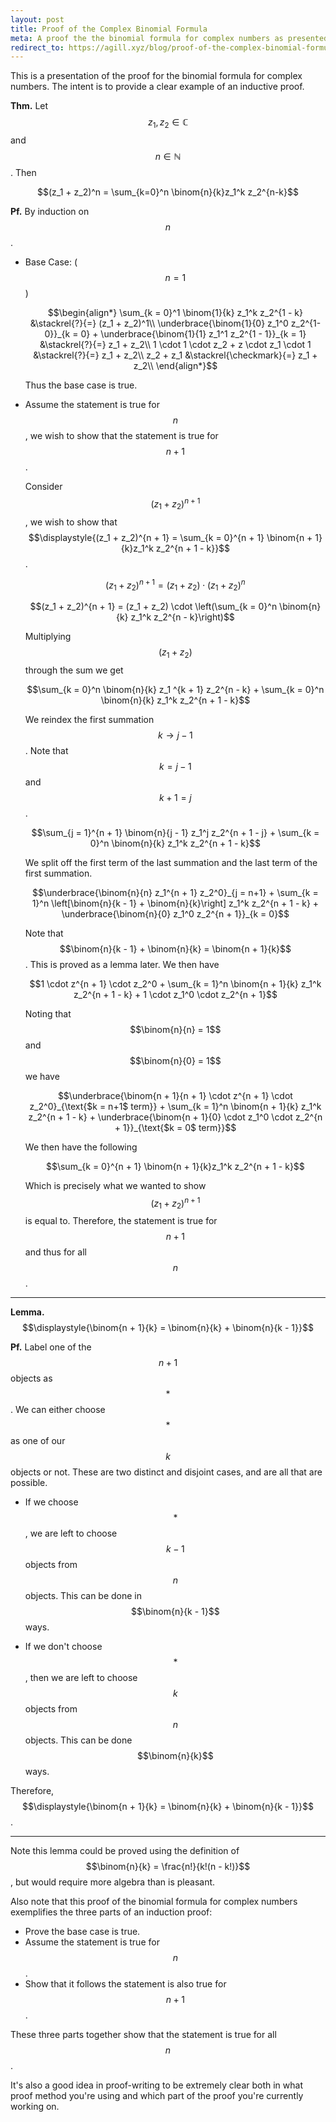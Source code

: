 ```yaml
---
layout: post
title: Proof of the Complex Binomial Formula
meta: A proof the the binomial formula for complex numbers as presented in my Complex Analysis class
redirect_to: https://agill.xyz/blog/proof-of-the-complex-binomial-formula
---
```


This is a presentation of the proof for the binomial formula for complex numbers. The intent is to provide a clear example of an inductive proof.

**Thm.** Let $$z_1, z_2 \in \mathbb C$$ and $$n \in \mathbb N$$. Then

$$(z_1 + z_2)^n = \sum_{k=0}^n \binom{n}{k}z_1^k z_2^{n-k}$$

**Pf.** By induction on $$n$$.

* Base Case: ($$n = 1$$)

    $$\begin{align*}
    \sum_{k = 0}^1 \binom{1}{k} z_1^k z_2^{1 - k} &\stackrel{?}{=} (z_1 + z_2)^1\\
    \underbrace{\binom{1}{0} z_1^0 z_2^{1-0}}_{k = 0} + \underbrace{\binom{1}{1} z_1^1 z_2^{1 - 1}}_{k = 1} &\stackrel{?}{=} z_1 + z_2\\
    1 \cdot 1 \cdot z_2 + z \cdot z_1 \cdot 1 &\stackrel{?}{=} z_1 + z_2\\
    z_2 + z_1 &\stackrel{\checkmark}{=} z_1 + z_2\\
    \end{align*}$$

    Thus the base case is true.

* Assume the statement is true for $$n$$, we wish to show that the statement is true for $$n + 1$$.

    Consider $$(z_1 + z_2)^{n + 1}$$, we wish to show that $$\displaystyle{(z_1 + z_2)^{n + 1} = \sum_{k = 0}^{n + 1} \binom{n + 1}{k}z_1^k z_2^{n + 1 - k}}$$.

    $$(z_1 + z_2)^{n + 1} = (z_1 + z_2) \cdot (z_1 + z_2)^n$$

    $$(z_1 + z_2)^{n + 1} = (z_1 + z_2) \cdot \left(\sum_{k = 0}^n \binom{n}{k} z_1^k z_2^{n - k}\right)$$

    Multiplying $$(z_1 + z_2)$$ through the sum we get

    $$\sum_{k = 0}^n \binom{n}{k} z_1 ^{k + 1} z_2^{n - k} + \sum_{k = 0}^n \binom{n}{k} z_1^k z_2^{n + 1 - k}$$

    We reindex the first summation $$k \to j - 1$$. Note that $$k = j - 1$$ and $$ k + 1 = j$$.

    $$\sum_{j = 1}^{n + 1} \binom{n}{j - 1} z_1^j z_2^{n + 1 - j} + \sum_{k = 0}^n \binom{n}{k} z_1^k z_2^{n + 1 - k}$$

    We split off the first term of the last summation and the last term of the first summation.

    $$\underbrace{\binom{n}{n} z_1^{n + 1} z_2^0}_{j = n+1} + \sum_{k = 1}^n \left[\binom{n}{k - 1} + \binom{n}{k}\right] z_1^k z_2^{n + 1 - k} + \underbrace{\binom{n}{0} z_1^0 z_2^{n + 1}}_{k = 0}$$

    Note that $$\binom{n}{k - 1} + \binom{n}{k} = \binom{n + 1}{k}$$. This is proved as a lemma later. We then have

    $$1 \cdot z^{n + 1} \cdot z_2^0 + \sum_{k = 1}^n \binom{n + 1}{k} z_1^k z_2^{n + 1 - k} + 1 \cdot z_1^0 \cdot z_2^{n + 1}$$

    Noting that $$\binom{n}{n} = 1$$ and $$\binom{n}{0} = 1$$ we have

    $$\underbrace{\binom{n + 1}{n + 1} \cdot z^{n + 1} \cdot z_2^0}_{\text{$k = n+1$ term}} + \sum_{k = 1}^n \binom{n + 1}{k} z_1^k z_2^{n + 1 - k} + \underbrace{\binom{n + 1}{0} \cdot z_1^0 \cdot z_2^{n + 1}}_{\text{$k = 0$ term}}$$

    We then have the following

    $$\sum_{k = 0}^{n + 1} \binom{n + 1}{k}z_1^k z_2^{n + 1 - k}$$

    Which is precisely what we wanted to show $$(z_1 + z_2)^{n + 1}$$ is equal to. Therefore, the statement is true for $$n + 1$$ and thus for all $$n$$.

---

**Lemma.** $$\displaystyle{\binom{n + 1}{k} = \binom{n}{k} + \binom{n}{k - 1}}$$

**Pf.** Label one of the $$n + 1$$ objects as $$*$$. We can either choose $$*$$ as one of our $$k$$ objects or not. These are two distinct and disjoint cases, and are all that are possible.

* If we choose $$*$$, we are left to choose $$k - 1$$ objects from $$n$$ objects. This can be done in $$\binom{n}{k - 1}$$ ways.

* If we don't choose $$*$$, then we are left to choose $$k$$ objects from $$n$$ objects. This can be done $$\binom{n}{k}$$ ways.

Therefore, $$\displaystyle{\binom{n + 1}{k} = \binom{n}{k} + \binom{n}{k - 1}}$$.

---

Note this lemma could be proved using the definition of $$\binom{n}{k} = \frac{n!}{k!(n - k!)}$$, but would require more algebra than is pleasant.

Also note that this proof of the binomial formula for complex numbers exemplifies the three parts of an induction proof:

* Prove the base case is true.
* Assume the statement is true for $$n$$.
* Show that it follows the statement is also true for $$n + 1$$.

These three parts together show that the statement is true for all $$n$$.

It's also a good idea in proof-writing to be extremely clear both in what proof method you're using and which part of the proof you're currently working on.
